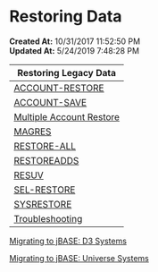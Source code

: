# Restoring Data

**Created At:** 10/31/2017 11:52:50 PM  
**Updated At:** 5/24/2019 7:48:28 PM  



| **Restoring Legacy Data** |
| --- |
| [ACCOUNT-RESTORE](account-restore) | Restore from account save. |
| [ACCOUNT-SAVE](account-save) | Creates an SMA compatible account save. |
| [Multiple Account Restore](multiple-account-restore) | Restore from a multiple account save (M-A-S). |
| [MAGRES](magres-utility) | Restore from a MAGSAVE. |
| [RESTORE-ALL](restore-all) | Restore from a Sequoia file save. |
| [RESTOREADDS](restoreadds) | Restore from an ADDS account save. |
| [RESUV](resuv) | Restore from a Universe UVBACKUP. |
| [SEL-RESTORE](sel-restore) | Restore specific files and records from account save and file save. |
| [SYSRESTORE](sysrestore) | Restore from a file save. |
| [Troubleshooting](troubleshooting) | Common tape problems. |




[Migrating to jBASE: D3 Systems](migrating-to-jbase-d3-system)

[Migrating to jBASE: Universe Systems](migrating-to-jbase-universe)
